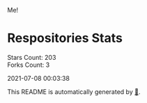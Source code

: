 Me!

# Respositories Stats
Stars Count: 203  
Forks Count: 3

2021-07-08 00:03:38  

This README is automatically generated by [🐰](https://github.com/rnitta/rnitta).
